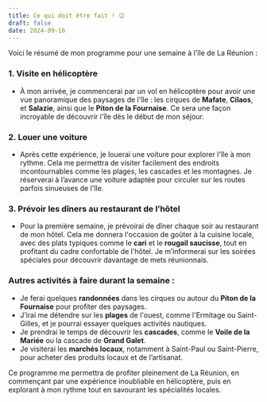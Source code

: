 ```yaml
---
title: Ce qui doit être fait ! 😉
draft: false
date: 2024-09-16
---
```

Voici le résumé de mon programme pour une semaine à l'île de La Réunion :

### 1. **Visite en hélicoptère**
   - À mon arrivée, je commencerai par un vol en hélicoptère pour avoir une vue panoramique des paysages de l'île : les cirques de **Mafate**, **Cilaos**, et **Salazie**, ainsi que le **Piton de la Fournaise**. Ce sera une façon incroyable de découvrir l'île dès le début de mon séjour.

### 2. **Louer une voiture**
   - Après cette expérience, je louerai une voiture pour explorer l'île à mon rythme. Cela me permettra de visiter facilement des endroits incontournables comme les plages, les cascades et les montagnes. Je réserverai à l’avance une voiture adaptée pour circuler sur les routes parfois sinueuses de l'île.

### 3. **Prévoir les dîners au restaurant de l’hôtel**
   - Pour la première semaine, je prévoirai de dîner chaque soir au restaurant de mon hôtel. Cela me donnera l'occasion de goûter à la cuisine locale, avec des plats typiques comme le **cari** et le **rougail saucisse**, tout en profitant du cadre confortable de l'hôtel. Je m’informerai sur les soirées spéciales pour découvrir davantage de mets réunionnais.

### Autres activités à faire durant la semaine :
   - Je ferai quelques **randonnées** dans les cirques ou autour du **Piton de la Fournaise** pour profiter des paysages.
   - J’irai me détendre sur les **plages** de l'ouest, comme l'Ermitage ou Saint-Gilles, et je pourrai essayer quelques activités nautiques.
   - Je prendrai le temps de découvrir les **cascades**, comme le **Voile de la Mariée** ou la cascade de **Grand Galet**.
   - Je visiterai les **marchés locaux**, notamment à Saint-Paul ou Saint-Pierre, pour acheter des produits locaux et de l’artisanat.

Ce programme me permettra de profiter pleinement de La Réunion, en commençant par une expérience inoubliable en hélicoptère, puis en explorant à mon rythme tout en savourant les spécialités locales.
